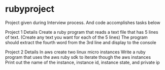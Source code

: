 # rubyproject
Project given during Interview process. And code accomplishes tasks below

Project 1 Details
Create a ruby program that reads a text file that has 5 lines of text. (Create any text you want for each of the 5 lines)
The program should extract the fourth word from the 3rd line and display to the console

Project 2 Details
In aws create two linux micro instances
Write a ruby program that uses the aws ruby sdk to iterate though the aws instances
Print out the name of the instance, instance id, instance state, and private ip
